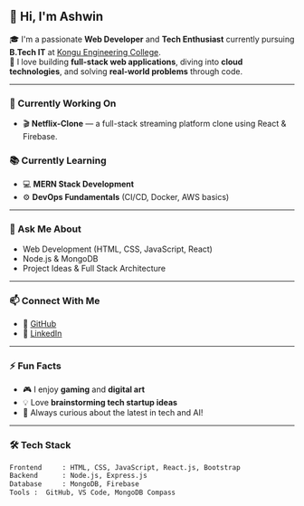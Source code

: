 ## 👋 Hi, I'm Ashwin

🎓 I'm a passionate **Web Developer** and **Tech Enthusiast** currently pursuing **B.Tech IT** at [Kongu Engineering College](https://kongu.ac.in).  
🚀 I love building **full-stack web applications**, diving into **cloud technologies**, and solving **real-world problems** through code.

---

### 🔧 Currently Working On
- 🎬 **Netflix-Clone** — a full-stack streaming platform clone using React & Firebase.

### 📚 Currently Learning
- 💻 **MERN Stack Development**
- ⚙️ **DevOps Fundamentals** (CI/CD, Docker, AWS basics)

---

### 💬 Ask Me About
- Web Development (HTML, CSS, JavaScript, React)
- Node.js & MongoDB
- Project Ideas & Full Stack Architecture

---

### 📫 Connect With Me
- 🔗 [GitHub](https://github.com/Ashwin-J01)
- 🔗 [LinkedIn](https://linkedin.com/in/ashwin-j01)

---

### ⚡ Fun Facts
- 🎮 I enjoy **gaming** and **digital art**
- 💡 Love **brainstorming tech startup ideas**
- 🧠 Always curious about the latest in tech and AI!

---

### 🛠️ Tech Stack

```bash
Frontend     : HTML, CSS, JavaScript, React.js, Bootstrap  
Backend      : Node.js, Express.js  
Database     : MongoDB, Firebase  
Tools :  GitHub, VS Code, MongoDB Compass
